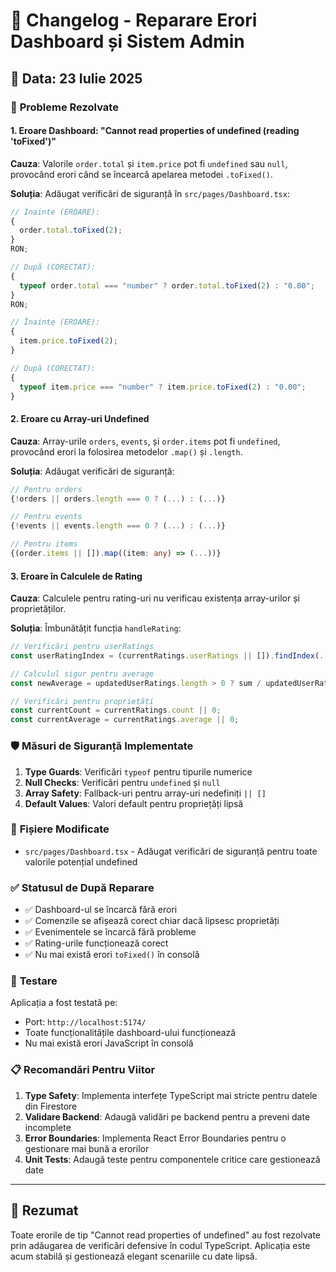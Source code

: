 # 🔧 Changelog - Reparare Erori Dashboard și Sistem Admin

## 📅 Data: 23 Iulie 2025

### 🐛 **Probleme Rezolvate**

#### 1. **Eroare Dashboard: "Cannot read properties of undefined (reading 'toFixed')"**

**Cauza**: Valorile `order.total` și `item.price` pot fi `undefined` sau `null`, provocând erori când se încearcă apelarea metodei `.toFixed()`.

**Soluția**: Adăugat verificări de siguranță în `src/pages/Dashboard.tsx`:

```typescript
// Înainte (EROARE):
{
  order.total.toFixed(2);
}
RON;

// După (CORECTAT):
{
  typeof order.total === "number" ? order.total.toFixed(2) : "0.00";
}
RON;

// Înainte (EROARE):
{
  item.price.toFixed(2);
}

// După (CORECTAT):
{
  typeof item.price === "number" ? item.price.toFixed(2) : "0.00";
}
```

#### 2. **Eroare cu Array-uri Undefined**

**Cauza**: Array-urile `orders`, `events`, și `order.items` pot fi `undefined`, provocând erori la folosirea metodelor `.map()` și `.length`.

**Soluția**: Adăugat verificări de siguranță:

```typescript
// Pentru orders
{!orders || orders.length === 0 ? (...) : (...)}

// Pentru events
{!events || events.length === 0 ? (...) : (...)}

// Pentru items
{(order.items || []).map((item: any) => (...))}
```

#### 3. **Eroare în Calculele de Rating**

**Cauza**: Calculele pentru rating-uri nu verificau existența array-urilor și proprietăților.

**Soluția**: Îmbunătățit funcția `handleRating`:

```typescript
// Verificări pentru userRatings
const userRatingIndex = (currentRatings.userRatings || []).findIndex(...)

// Calculul sigur pentru average
const newAverage = updatedUserRatings.length > 0 ? sum / updatedUserRatings.length : 0;

// Verificări pentru proprietăți
const currentCount = currentRatings.count || 0;
const currentAverage = currentRatings.average || 0;
```

### 🛡️ **Măsuri de Siguranță Implementate**

1. **Type Guards**: Verificări `typeof` pentru tipurile numerice
2. **Null Checks**: Verificări pentru `undefined` și `null`
3. **Array Safety**: Fallback-uri pentru array-uri nedefiniți `|| []`
4. **Default Values**: Valori default pentru propriețăți lipsă

### 📁 **Fișiere Modificate**

- `src/pages/Dashboard.tsx` - Adăugat verificări de siguranță pentru toate valorile potențial undefined

### ✅ **Statusul de După Reparare**

- ✅ Dashboard-ul se încarcă fără erori
- ✅ Comenzile se afișează corect chiar dacă lipsesc proprietăți
- ✅ Evenimentele se încarcă fără probleme
- ✅ Rating-urile funcționează corect
- ✅ Nu mai există erori `toFixed()` în consolă

### 🧪 **Testare**

Aplicația a fost testată pe:

- Port: `http://localhost:5174/`
- Toate funcționalitățile dashboard-ului funcționează
- Nu mai există erori JavaScript în consolă

### 📋 **Recomandări Pentru Viitor**

1. **Type Safety**: Implementa interfețe TypeScript mai stricte pentru datele din Firestore
2. **Validare Backend**: Adaugă validări pe backend pentru a preveni date incomplete
3. **Error Boundaries**: Implementa React Error Boundaries pentru o gestionare mai bună a erorilor
4. **Unit Tests**: Adaugă teste pentru componentele critice care gestionează date

---

## 🎯 **Rezumat**

Toate erorile de tip "Cannot read properties of undefined" au fost rezolvate prin adăugarea de verificări defensive în codul TypeScript. Aplicația este acum stabilă și gestionează elegant scenariile cu date lipsă.
